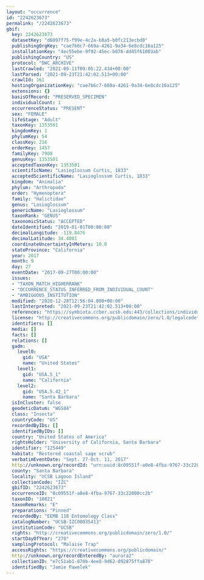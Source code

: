 ```yaml
---
layout: "occurrence"
id: "2242623673"
permalink: "/2242623673"
gbif:
  key: 2242623673
  datasetKey: "d6097f75-f99e-4c2a-b8a5-b0fc213ecbd0"
  publishingOrgKey: "cae7b6c7-669a-4261-9a34-6e8cdc16a125"
  installationKey: "4ec55ebe-9f92-45ec-b076-dd45f61003ab"
  publishingCountry: "US"
  protocol: "DWC_ARCHIVE"
  lastCrawled: "2021-09-11T09:05:22.434+00:00"
  lastParsed: "2021-09-23T21:42:02.513+00:00"
  crawlId: 161
  hostingOrganizationKey: "cae7b6c7-669a-4261-9a34-6e8cdc16a125"
  extensions: {}
  basisOfRecord: "PRESERVED_SPECIMEN"
  individualCount: 1
  occurrenceStatus: "PRESENT"
  sex: "FEMALE"
  lifeStage: "Adult"
  taxonKey: 1353501
  kingdomKey: 1
  phylumKey: 54
  classKey: 216
  orderKey: 1457
  familyKey: 7908
  genusKey: 1353501
  acceptedTaxonKey: 1353501
  scientificName: "Lasioglossum Curtis, 1833"
  acceptedScientificName: "Lasioglossum Curtis, 1833"
  kingdom: "Animalia"
  phylum: "Arthropoda"
  order: "Hymenoptera"
  family: "Halictidae"
  genus: "Lasioglossum"
  genericName: "Lasioglossum"
  taxonRank: "GENUS"
  taxonomicStatus: "ACCEPTED"
  dateIdentified: "2019-01-01T00:00:00"
  decimalLongitude: -119.8476
  decimalLatitude: 34.4081
  coordinateUncertaintyInMeters: 10.0
  stateProvince: "California"
  year: 2017
  month: 9
  day: 27
  eventDate: "2017-09-27T00:00:00"
  issues:
  - "TAXON_MATCH_HIGHERRANK"
  - "OCCURRENCE_STATUS_INFERRED_FROM_INDIVIDUAL_COUNT"
  - "AMBIGUOUS_INSTITUTION"
  modified: "2020-12-28T12:56:04.000+00:00"
  lastInterpreted: "2021-09-23T21:42:02.513+00:00"
  references: "https://symbiota.ccber.ucsb.edu:443/collections/individual/index.php?occid=125449"
  license: "http://creativecommons.org/publicdomain/zero/1.0/legalcode"
  identifiers: []
  media: []
  facts: []
  relations: []
  gadm:
    level0:
      gid: "USA"
      name: "United States"
    level1:
      gid: "USA.5_1"
      name: "California"
    level2:
      gid: "USA.5.42_1"
      name: "Santa Barbara"
  isInCluster: false
  geodeticDatum: "WGS84"
  class: "Insecta"
  countryCode: "US"
  recordedByIDs: []
  identifiedByIDs: []
  country: "United States of America"
  rightsHolder: "University of California, Santa Barbara"
  identifier: "125449"
  habitat: "Restored coastal sage scrub"
  verbatimEventDate: "Sept. 27-Oct. 11, 2017"
  http://unknown.org/recordId: "urn:uuid:8c09551f-a0e8-4fba-9767-33c22000cc2b"
  county: "Santa Barbara"
  locality: "UCSB Lagoon Island"
  collectionCode: "IZC"
  gbifID: "2242623673"
  occurrenceID: "8c09551f-a0e8-4fba-9767-33c22000cc2b"
  taxonID: "10821"
  taxonRemarks: "E"
  preparations: "Pinned"
  recordedBy: "EEMB 118 Entomology Class"
  catalogNumber: "UCSB-IZC00035413"
  institutionCode: "UCSB"
  rights: "http://creativecommons.org/publicdomain/zero/1.0/"
  startDayOfYear: "270"
  samplingProtocol: "Malaise Trap"
  accessRights: "https://creativecommons.org/publicdomain/"
  http://unknown.org/recordEnteredBy: "aurora2"
  collectionID: "e7c51ab1-870b-4ee8-9d62-092875ffa870"
  identifiedBy: "Jamie Pawelek"
---
```

